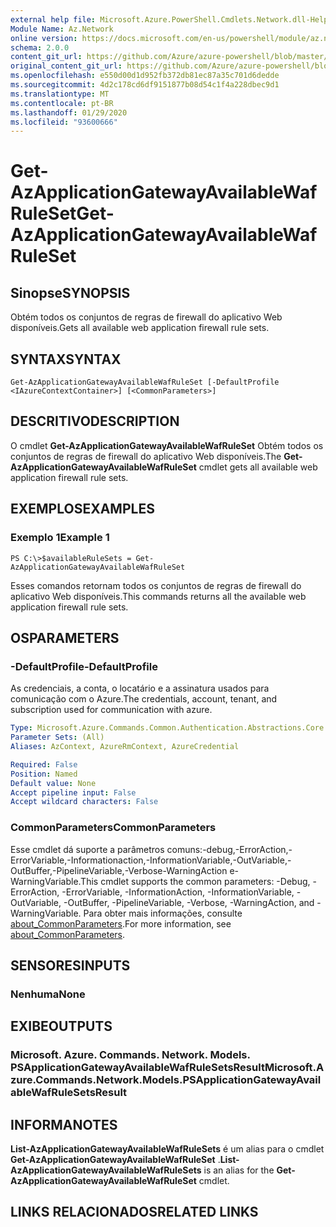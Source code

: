 ```yaml
---
external help file: Microsoft.Azure.PowerShell.Cmdlets.Network.dll-Help.xml
Module Name: Az.Network
online version: https://docs.microsoft.com/en-us/powershell/module/az.network/get-azapplicationgatewayavailablewafruleset
schema: 2.0.0
content_git_url: https://github.com/Azure/azure-powershell/blob/master/src/Network/Network/help/Get-AzApplicationGatewayAvailableWafRuleSet.md
original_content_git_url: https://github.com/Azure/azure-powershell/blob/master/src/Network/Network/help/Get-AzApplicationGatewayAvailableWafRuleSet.md
ms.openlocfilehash: e550d00d1d952fb372db81ec87a35c701d6dedde
ms.sourcegitcommit: 4d2c178cd6df9151877b08d54c1f4a228dbec9d1
ms.translationtype: MT
ms.contentlocale: pt-BR
ms.lasthandoff: 01/29/2020
ms.locfileid: "93600666"
---
```

# <span data-ttu-id="174a2-101">Get-AzApplicationGatewayAvailableWafRuleSet</span><span class="sxs-lookup"><span data-stu-id="174a2-101">Get-AzApplicationGatewayAvailableWafRuleSet</span></span>

## <span data-ttu-id="174a2-102">Sinopse</span><span class="sxs-lookup"><span data-stu-id="174a2-102">SYNOPSIS</span></span>
<span data-ttu-id="174a2-103">Obtém todos os conjuntos de regras de firewall do aplicativo Web disponíveis.</span><span class="sxs-lookup"><span data-stu-id="174a2-103">Gets all available web application firewall rule sets.</span></span>

## <span data-ttu-id="174a2-104">SYNTAX</span><span class="sxs-lookup"><span data-stu-id="174a2-104">SYNTAX</span></span>

```
Get-AzApplicationGatewayAvailableWafRuleSet [-DefaultProfile <IAzureContextContainer>] [<CommonParameters>]
```

## <span data-ttu-id="174a2-105">DESCRITIVO</span><span class="sxs-lookup"><span data-stu-id="174a2-105">DESCRIPTION</span></span>
<span data-ttu-id="174a2-106">O cmdlet **Get-AzApplicationGatewayAvailableWafRuleSet** Obtém todos os conjuntos de regras de firewall do aplicativo Web disponíveis.</span><span class="sxs-lookup"><span data-stu-id="174a2-106">The **Get-AzApplicationGatewayAvailableWafRuleSet** cmdlet gets all available web application firewall rule sets.</span></span>

## <span data-ttu-id="174a2-107">EXEMPLOS</span><span class="sxs-lookup"><span data-stu-id="174a2-107">EXAMPLES</span></span>

### <span data-ttu-id="174a2-108">Exemplo 1</span><span class="sxs-lookup"><span data-stu-id="174a2-108">Example 1</span></span>
```
PS C:\>$availableRuleSets = Get-AzApplicationGatewayAvailableWafRuleSet
```

<span data-ttu-id="174a2-109">Esses comandos retornam todos os conjuntos de regras de firewall do aplicativo Web disponíveis.</span><span class="sxs-lookup"><span data-stu-id="174a2-109">This commands returns all the available web application firewall rule sets.</span></span>

## <span data-ttu-id="174a2-110">OS</span><span class="sxs-lookup"><span data-stu-id="174a2-110">PARAMETERS</span></span>

### <span data-ttu-id="174a2-111">-DefaultProfile</span><span class="sxs-lookup"><span data-stu-id="174a2-111">-DefaultProfile</span></span>
<span data-ttu-id="174a2-112">As credenciais, a conta, o locatário e a assinatura usados para comunicação com o Azure.</span><span class="sxs-lookup"><span data-stu-id="174a2-112">The credentials, account, tenant, and subscription used for communication with azure.</span></span>

```yaml
Type: Microsoft.Azure.Commands.Common.Authentication.Abstractions.Core.IAzureContextContainer
Parameter Sets: (All)
Aliases: AzContext, AzureRmContext, AzureCredential

Required: False
Position: Named
Default value: None
Accept pipeline input: False
Accept wildcard characters: False
```

### <span data-ttu-id="174a2-113">CommonParameters</span><span class="sxs-lookup"><span data-stu-id="174a2-113">CommonParameters</span></span>
<span data-ttu-id="174a2-114">Esse cmdlet dá suporte a parâmetros comuns:-debug,-ErrorAction,-ErrorVariable,-Informationaction,-InformationVariable,-OutVariable,-OutBuffer,-PipelineVariable,-Verbose-WarningAction e-WarningVariable.</span><span class="sxs-lookup"><span data-stu-id="174a2-114">This cmdlet supports the common parameters: -Debug, -ErrorAction, -ErrorVariable, -InformationAction, -InformationVariable, -OutVariable, -OutBuffer, -PipelineVariable, -Verbose, -WarningAction, and -WarningVariable.</span></span> <span data-ttu-id="174a2-115">Para obter mais informações, consulte [about_CommonParameters](https://go.microsoft.com/fwlink/?LinkID=113216).</span><span class="sxs-lookup"><span data-stu-id="174a2-115">For more information, see [about_CommonParameters](https://go.microsoft.com/fwlink/?LinkID=113216).</span></span>

## <span data-ttu-id="174a2-116">SENSORES</span><span class="sxs-lookup"><span data-stu-id="174a2-116">INPUTS</span></span>

### <span data-ttu-id="174a2-117">Nenhuma</span><span class="sxs-lookup"><span data-stu-id="174a2-117">None</span></span>

## <span data-ttu-id="174a2-118">EXIBE</span><span class="sxs-lookup"><span data-stu-id="174a2-118">OUTPUTS</span></span>

### <span data-ttu-id="174a2-119">Microsoft. Azure. Commands. Network. Models. PSApplicationGatewayAvailableWafRuleSetsResult</span><span class="sxs-lookup"><span data-stu-id="174a2-119">Microsoft.Azure.Commands.Network.Models.PSApplicationGatewayAvailableWafRuleSetsResult</span></span>

## <span data-ttu-id="174a2-120">INFORMA</span><span class="sxs-lookup"><span data-stu-id="174a2-120">NOTES</span></span>
<span data-ttu-id="174a2-121">**List-AzApplicationGatewayAvailableWafRuleSets** é um alias para o cmdlet **Get-AzApplicationGatewayAvailableWafRuleSet** .</span><span class="sxs-lookup"><span data-stu-id="174a2-121">**List-AzApplicationGatewayAvailableWafRuleSets** is an alias for the **Get-AzApplicationGatewayAvailableWafRuleSet** cmdlet.</span></span>

## <span data-ttu-id="174a2-122">LINKS RELACIONADOS</span><span class="sxs-lookup"><span data-stu-id="174a2-122">RELATED LINKS</span></span>
